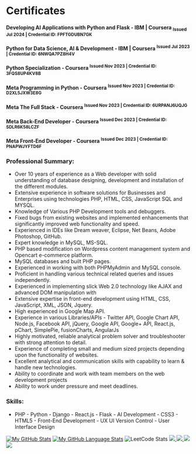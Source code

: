 # Certificates

#### Developing AI Applications with Python and Flask - IBM | Coursera <sub>Issued Jul 2024 | Credential ID: FPFTGDUBN7GK</sub>
  
#### Python for Data Science, AI & Development - IBM | Coursera <sup>Issued Jul 2023 | Credential ID: 6NWQA7PZ8H4V</sup>

#### Python Specialization - Coursera <sup>Issued Nov 2023 | Credential ID: 3FQS8UP4KV8B</sup>

#### Meta Programming in Python - Coursera <sup>Issued Nov 2023 | Credential ID: D2XL5JXW3E8G</sup>

#### Meta The Full Stack - Coursera <sup>Issued Nov 2023 | Credential ID: 6URPANJ6UQJG</sup>

#### Meta Back-End Developer - Coursera <sup>Issued Dec 2023 | Credential ID: SDLR6K58LCZF</sup>

#### Meta Front-End Developer - Coursera <sup>Issued Dec 2023 | Credential ID: PNAPWJYFTD6F</sup>
  
### Professional Summary:
- Over 10 years of experience as a Web developer with solid understanding of database designing, development and installation of the different modules.
- Extensive experience in software solutions for Businesses and Enterprises using technologies PHP, HTML, CSS, JavaScript SQL and MYSQL.
- Knowledge of Various PHP Development tools and debuggers.
- Fixed bugs from existing websites and implemented enhancements that significantly improved web functionality and speed.
- Experienced in IDEs like Dream weaver, Eclipse, Net Beans, Adobe Photoshop, GitHub.
- Expert knowledge in MySQL, MS-SQL.
- PHP based modification on Wordpress content management system and Opencart e-commerce platform.
- MySQL databases and built PHP pages.
- Experienced in working with both PHPMyAdmin and MySQL console.
- Proficient in handling various technical related queries and issues independently.
- Experienced in implementing slick Web 2.0 technology like AJAX and advanced DOM manipulation with
- Extensive expertise in front-end development using HTML, CSS, JavaScript, XML, JSON, Jquery.
- High experienced in Google Map API.
- Experience in various Libraries/APIs -  Twitter API, Google Chart API, Node.js, Facebook API, jQuery, Google API, Google+ API, React.js, pChart, SimplePie, fusionCharts, AngularJs
- Highly motivated, reliable analytical problem solver and troubleshooter with strong attention to detail.
- Experience of completing small and medium sized projects depending upon the functionality of websites.
- Excellent analytical and communication skills with capability to learn & handle new technologies.
- Ability to coordinate and work with team members on the web development projects
- Ability to work under pressure and meet deadlines.

### Skills:
- PHP - Python - Django - React.js - Flask - AI Development - CSS3 - HTML5 - Front-End Development - UX UI  Version Control - User Interface Design


[![My GitHub Stats](https://github-readme-stats.vercel.app/api/?username=lina2016&count_private=true&theme=tokyonight&showicons=true)]()
[![My GitHub Language Stats](https://github-readme-stats.vercel.app/api/top-langs/?username=lina2016&langs_count=5&theme=tokyonight)]()
![LeetCode Stats](https://leetcard.jacoblin.cool/lina_jamadar23?theme=wtf&font=Krub&ext=activity)
<a href="https://github.com/lina2016/github-stats">
<img src="https://github.com/lina2016/github-stats/blob/master/generated/overview.svg#gh-dark-mode-only" />
<img src="https://github.com/lina2016/github-stats/blob/master/generated/languages.svg#gh-dark-mode-only" />
<img src="https://github.com/lina2016/github-stats/blob/master/generated/overview.svg#gh-light-mode-only" />
<img src="https://github.com/lina2016/github-stats/blob/master/generated/languages.svg#gh-light-mode-only" />
</a>
